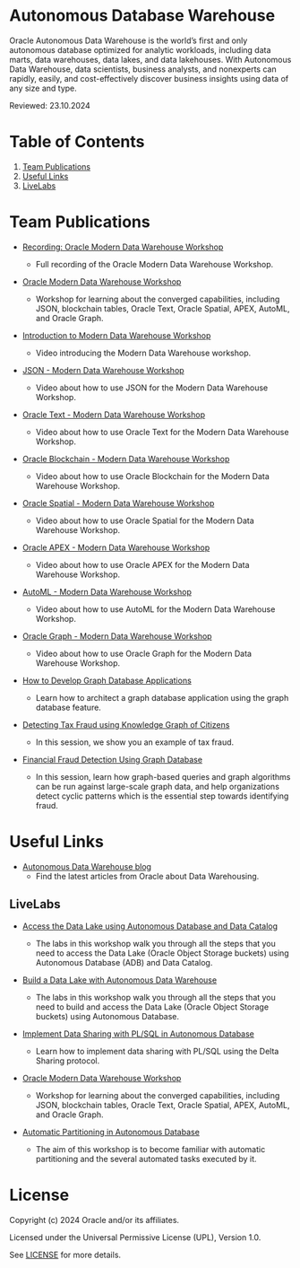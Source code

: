 # Autonomous Database Warehouse
 
Oracle Autonomous Data Warehouse is the world’s first and only autonomous database optimized for analytic workloads, including data marts, data warehouses, data lakes, and data lakehouses. With Autonomous Data Warehouse, data scientists, business analysts, and nonexperts can rapidly, easily, and cost-effectively discover business insights using data of any size and type.
 
Reviewed: 23.10.2024

# Table of Contents
 
1. [Team Publications](#team-publications)
2. [Useful Links](#useful-links)
3. [LiveLabs](#livelabs)
 
# Team Publications
 
- [Recording: Oracle Modern Data Warehouse Workshop](https://videohub.oracle.com/media/Autonomous%20Database%20Hands-on%20Lab%3A%20Unique%20Modern%20Data%20Warehouse%20Experience/1_qdk9tpmh?elq_mid=235427&sh=172605182209232215260712090922142223181326162818193534&cmid=WWMK220729P00013C0002)
    - Full recording of the Oracle Modern Data Warehouse Workshop.

- [Oracle Modern Data Warehouse Workshop](https://apexapps.oracle.com/pls/apex/f?p=133:180:109191784471974::::wid:3570)
    - Workshop for learning about the converged capabilities, including JSON, blockchain tables, Oracle Text, Oracle Spatial, APEX, AutoML, and Oracle Graph.

- [Introduction to Modern Data Warehouse Workshop](https://videohub.oracle.com/media/Modern+Data+Warehouse+-+Introduction/1_rlwxs9bo?elqTrackId=1e86f1df32c547ee96716ddf5919b28f&elqaid=136738&elqat=2&source=:ow:lp:cpo::&elqCampaignId=448573)
    - Video introducing the Modern Data Warehouse workshop.

- [JSON - Modern Data Warehouse Workshop](https://videohub.oracle.com/media/Modern+Data+Warehouse+-+Lab+2+JSON/1_yj0cvroe?elqTrackId=ff2d93689c4846e1b2c35736cba398be&elqaid=136738&elqat=2&source=:ow:lp:cpo::&elqCampaignId=448573)
    - Video about how to use JSON for the Modern Data Warehouse Workshop.

- [Oracle Text - Modern Data Warehouse Workshop](https://videohub.oracle.com/media/Modern+Data+Warehouse+-+Lab+3+Oracle+Text/1_h29sm04j?elqTrackId=509949c6e92c4198b523be561538d109&elqaid=136738&elqat=2&source=:ow:lp:cpo::&elqCampaignId=448573)
    - Video about how to use Oracle Text for the Modern Data Warehouse Workshop.

- [Oracle Blockchain - Modern Data Warehouse Workshop](https://go.oracle.com/LP=136737?elqCampaignId=448573)
    - Video about how to use Oracle Blockchain for the Modern Data Warehouse Workshop.
 
- [Oracle Spatial - Modern Data Warehouse Workshop](https://videohub.oracle.com/media/Modern+Data+Warehouse+-+Lab+5+Spatial/1_zxvzq713?elqTrackId=b942173f8b984202a6a301b16a2e9c05&elqaid=136738&elqat=2&source=:ow:lp:cpo::&elqCampaignId=448573)
    - Video about how to use Oracle Spatial for the Modern Data Warehouse Workshop.

- [Oracle APEX - Modern Data Warehouse Workshop](https://videohub.oracle.com/media/Modern+Data+warehouse+-+Lab6+Create+an+insight+application+with+APEX/1_02jas0gq?elqTrackId=e5e8e2fa6ad744f2a87a397ce041a81b&elqaid=136738&elqat=2&source=:ow:lp:cpo::&elqCampaignId=448573)
    - Video about how to use Oracle APEX for the Modern Data Warehouse Workshop.

- [AutoML - Modern Data Warehouse Workshop](https://videohub.oracle.com/media/Modern+Data+Warehouse+-+Lab+7+Predict+customer+churn+with+AutoML/1_pqy1ttbi?elqTrackId=4924c64bcd3e48c98360da54457f19c1&elqaid=136738&elqat=2&source=:ow:lp:cpo::&elqCampaignId=448573)
    - Video about how to use AutoML for the Modern Data Warehouse Workshop.

- [Oracle Graph - Modern Data Warehouse Workshop](https://videohub.oracle.com/media/Modern+Data+Warehouse+-+Lab8+Identify+influencers+using+Graph/1_d0vcvm6o?elqTrackId=91a4b8fa4e4d4f8c8d1048642191649f&elqaid=136738&elqat=2&source=:ow:lp:cpo::&elqCampaignId=448573)
    - Video about how to use Oracle Graph for the Modern Data Warehouse Workshop.

 - [How to Develop Graph Database Applications](https://www.youtube.com/watch?v=FI6C0d5pt7I)
    - Learn how to architect a graph database application using the graph database feature.
 
 - [Detecting Tax Fraud using Knowledge Graph of Citizens](https://youtu.be/c1TOeWKBmrk?si=9X06vw3gv3aj0K9L)
    - In this session, we show you an example of tax fraud.

 - [Financial Fraud Detection Using Graph Database](https://youtu.be/U1xc9kxMOwo?si=eVOiXlMKMTStZULR)
    - In this session, learn how graph-based queries and graph algorithms can be run against large-scale graph data, and help organizations detect cyclic patterns which is the essential step towards identifying fraud.


# Useful Links
 
- [Autonomous Data Warehouse blog](https://blogs.oracle.com/datawarehousing/)
    - Find the latest articles from Oracle about Data Warehousing.
 
## LiveLabs
 
- [Access the Data Lake using Autonomous Database and Data Catalog](https://apexapps.oracle.com/pls/apex/r/dbpm/livelabs/view-workshop?wid=877&clear=RR,180&session=100131668414396)
    - The labs in this workshop walk you through all the steps that you need to access the Data Lake (Oracle Object Storage buckets) using Autonomous Database (ADB) and Data Catalog.

- [Build a Data Lake with Autonomous Data Warehouse](https://apexapps.oracle.com/pls/apex/f?p=133:180:100131668414396::::wid:3689)
    - The labs in this workshop walk you through all the steps that you need to build and access the Data Lake (Oracle Object Storage buckets) using Autonomous Database.

- [Implement Data Sharing with PL/SQL in Autonomous Database](https://apexapps.oracle.com/pls/apex/dbpm/r/livelabs/view-workshop?wid=3747)
    - Learn how to implement data sharing with PL/SQL using the Delta Sharing protocol.

- [Oracle Modern Data Warehouse Workshop](https://apexapps.oracle.com/pls/apex/f?p=133:180:109191784471974::::wid:3570)
    - Workshop for learning about the converged capabilities, including JSON, blockchain tables, Oracle Text, Oracle Spatial, APEX, AutoML, and Oracle Graph.
 
- [Automatic Partitioning in Autonomous Database](https://apexapps.oracle.com/pls/apex/f?p=133:180:101971501266185::::wid:935)
    - The aim of this workshop is to become familiar with automatic partitioning and the several automated tasks executed by it.
    
# License
 
Copyright (c) 2024 Oracle and/or its affiliates.
 
Licensed under the Universal Permissive License (UPL), Version 1.0.
 
See [LICENSE](https://github.com/oracle-devrel/technology-engineering/blob/main/LICENSE) for more details.
